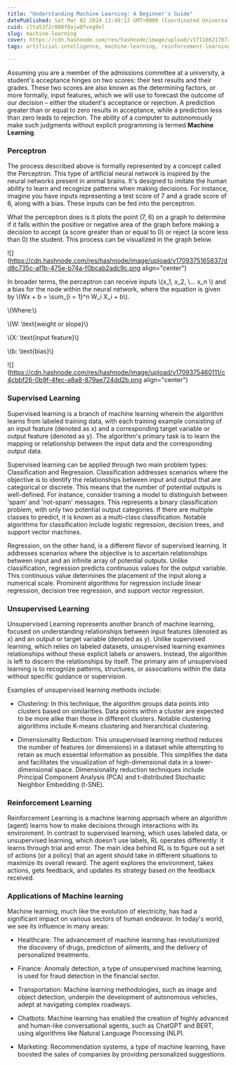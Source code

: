 ```yaml
---
title: "Understanding Machine Learning: A Beginner's Guide"
datePublished: Sat Mar 02 2024 13:49:13 GMT+0000 (Coordinated Universal Time)
cuid: clta53f2r000f0ajw8fvxg9vl
slug: machine-learning
cover: https://cdn.hashnode.com/res/hashnode/image/upload/v1711662178735/bced2686-bf63-4574-8e59-470fa1f5a0d0.jpeg
tags: artificial-intelligence, machine-learning, reinforcement-learning, supervised-learning, perceptron

---
```


Assuming you are a member of the admissions committee at a university, a student's acceptance hinges on two scores: their test results and their grades. These two scores are also known as the determining factors, or more formally, input features, which we will use to forecast the outcome of our decision – either the student's acceptance or rejection. A prediction greater than or equal to zero results in acceptance, while a prediction less than zero leads to rejection. The ability of a computer to autonomously make such judgments without explicit programming is termed **Machine Learning**.

### Perceptron

The process described above is formally represented by a concept called the Perceptron. This type of artificial neural network is inspired by the neural networks present in animal brains. It's designed to imitate the human ability to learn and recognize patterns when making decisions. For instance, imagine you have inputs representing a test score of 7 and a grade score of 6, along with a bias. These inputs can be fed into the perceptron.

What the perceptron does is it plots the point (7, 6) on a graph to determine if it falls within the positive or negative area of the graph before making a decision to accept (a score greater than or equal to 0) or reject (a score less than 0) the student. This process can be visualized in the graph below.

![](https://cdn.hashnode.com/res/hashnode/image/upload/v1709375165837/dd8c735c-af1b-475e-b74a-f0bcab2adc9c.png align="center")

In broader terms, the perceptron can receive inputs \\(x_1, x_2, \\... x_n \\) and a bias for the node within the neural network, where the equation is given by \\(Wx + b = \sum_{i = 1}^n W_i X_i + b\\).

\\(Where:\\)

\\(W: \text{weight or slope}\\)

\\(X: \text{input feature}\\)

\\(b: \text{bias}\\)

![](https://cdn.hashnode.com/res/hashnode/image/upload/v1709375460111/c4cbbf26-0b9f-4fec-a8a8-879ae724dd2b.png align="center")

### Supervised Learning

Supervised learning is a branch of machine learning wherein the algorithm learns from labeled training data, with each training example consisting of an input feature (denoted as x) and a corresponding target variable or output feature (denoted as y). The algorithm's primary task is to learn the mapping or relationship between the input data and the corresponding output data.

Supervised learning can be applied through two main problem types: Classification and Regression. Classification addresses scenarios where the objective is to identify the relationships between input and output that are categorical or discrete. This means that the number of potential outputs is well-defined. For instance, consider training a model to distinguish between 'spam' and 'not-spam' messages. This represents a binary classification problem, with only two potential output categories. If there are multiple classes to predict, it is known as a multi-class classification. Notable algorithms for classification include logistic regression, decision trees, and support vector machines.

Regression, on the other hand, is a different flavor of supervised learning. It addresses scenarios where the objective is to ascertain relationships between input and an infinite array of potential outputs. Unlike classification, regression predicts continuous values for the output variable. This continuous value determines the placement of the input along a numerical scale. Prominent algorithms for regression include linear regression, decision tree regression, and support vector regression.

### Unsupervised Learning

Unsupervised Learning represents another branch of machine learning, focused on understanding relationships between input features (denoted as x) and an output or target variable (denoted as y). Unlike supervised learning, which relies on labeled datasets, unsupervised learning examines relationships without these explicit labels or answers. Instead, the algorithm is left to discern the relationships by itself. The primary aim of unsupervised learning is to recognize patterns, structures, or associations within the data without specific guidance or supervision.

Examples of unsupervised learning methods include:

* Clustering: In this technique, the algorithm groups data points into clusters based on similarities. Data points within a cluster are expected to be more alike than those in different clusters. Notable clustering algorithms include K-means clustering and hierarchical clustering.
    
* Dimensionality Reduction: This unsupervised learning method reduces the number of features (or dimensions) in a dataset while attempting to retain as much essential information as possible. This simplifies the data and facilitates the visualization of high-dimensional data in a lower-dimensional space. Dimensionality reduction techniques include Principal Component Analysis (PCA) and t-distributed Stochastic Neighbor Embedding (t-SNE).
    

### Reinforcement Learning

Reinforcement Learning is a machine learning approach where an algorithm (agent) learns how to make decisions through interactions with its environment. In contrast to supervised learning, which uses labeled data, or unsupervised learning, which doesn't use labels, RL operates differently: it learns through trial and error. The main idea behind RL is to figure out a set of actions (or a policy) that an agent should take in different situations to maximize its overall reward. The agent explores the environment, takes actions, gets feedback, and updates its strategy based on the feedback received.

### Applications of Machine learning

Machine learning, much like the evolution of electricity, has had a significant impact on various sectors of human endeavor. In today's world, we see its influence in many areas:

* Healthcare: The advancement of machine learning has revolutionized the discovery of drugs, prediction of ailments, and the delivery of personalized treatments.
    
* Finance: Anomaly detection, a type of unsupervised machine learning, is used for fraud detection in the financial sector.
    
* Transportation: Machine learning methodologies, such as image and object detection, underpin the development of autonomous vehicles, adept at navigating complex roadways.
    
* Chatbots: Machine learning has enabled the creation of highly advanced and human-like conversational agents, such as ChatGPT and BERT, using algorithms like Natural Language Processing (NLP).
    
* Marketing: Recommendation systems, a type of machine learning, have boosted the sales of companies by providing personalized suggestions.